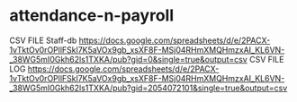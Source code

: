 # attendance-n-payroll

CSV FILE Staff-db
https://docs.google.com/spreadsheets/d/e/2PACX-1vTktOv0rOPllFSkl7K5aVOx9gb_xsXF8F-MSj04RHmXMQHmzxAI_KL6VN-_38WG5mI0Gkh62ls1TXKA/pub?gid=0&single=true&output=csv
CSV FILE LOG
https://docs.google.com/spreadsheets/d/e/2PACX-1vTktOv0rOPllFSkl7K5aVOx9gb_xsXF8F-MSj04RHmXMQHmzxAI_KL6VN-_38WG5mI0Gkh62ls1TXKA/pub?gid=2054072101&single=true&output=csv
